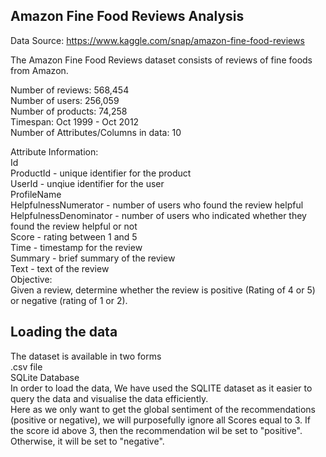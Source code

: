 ## Amazon Fine Food Reviews Analysis
Data Source: https://www.kaggle.com/snap/amazon-fine-food-reviews<br>

The Amazon Fine Food Reviews dataset consists of reviews of fine foods from Amazon.<br>

Number of reviews: 568,454<br>
Number of users: 256,059<br>
Number of products: 74,258<br>
Timespan: Oct 1999 - Oct 2012<br>
Number of Attributes/Columns in data: 10<br>

Attribute Information:<br>
Id<br>
ProductId - unique identifier for the product<br>
UserId - unqiue identifier for the user<br>
ProfileName<br>
HelpfulnessNumerator - number of users who found the review helpful<br>
HelpfulnessDenominator - number of users who indicated whether they found the review helpful or not<br>
Score - rating between 1 and 5<br>
Time - timestamp for the review<br>
Summary - brief summary of the review<br>
Text - text of the review<br>
Objective:<br>
Given a review, determine whether the review is positive (Rating of 4 or 5) or negative (rating of 1 or 2).<br>

## Loading the data<br>
The dataset is available in two forms<br>
.csv file<br>
SQLite Database<br>
In order to load the data, We have used the SQLITE dataset as it easier to query the data and visualise the data efficiently.<br>
Here as we only want to get the global sentiment of the recommendations (positive or negative), we will purposefully ignore all Scores equal to 3. If the score id above 3, then the recommendation wil be set to "positive". Otherwise, it will be set to "negative".<br>
